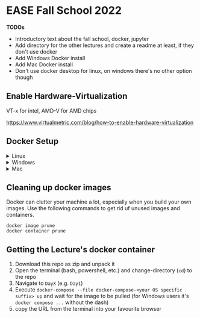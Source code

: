 # EASE Fall School 2022

**TODOs**

* Introductory text about the fall school, docker, jupyter
* Add directory for the other lectures and create a readme at least, if they don't use docker
* Add Windows Docker install
* Add Mac Docker install
* Don't use docker desktop for linux, on windows there's no other option though

## Enable Hardware-Virtualization

VT-x for intel, AMD-V for AMD chips

https://www.virtualmetric.com/blog/how-to-enable-hardware-virtualization


## Docker Setup

<details><summary>Linux</summary>

Install utility software first
```
sudo apt update
sudo apt install \
    ca-certificates \
    curl \
    gnupg \
    lsb-release
```
Get keyring and Docker's package references
```
sudo mkdir -p /etc/apt/keyrings
curl -fsSL https://download.docker.com/linux/debian/gpg | sudo gpg --dearmor -o /etc/apt/keyrings/docker.gpg
echo \
  "deb [arch=$(dpkg --print-architecture) signed-by=/etc/apt/keyrings/docker.gpg] https://download.docker.com/linux/debian \
  $(lsb_release -cs) stable" | sudo tee /etc/apt/sources.list.d/docker.list > /dev/null
```
Install docker-compose
```
sudo apt install docker-compose
```
#### Linux Postinstall ([troubleshoot here](https://docs.docker.com/engine/install/linux-postinstall/))
```
sudo groupadd docker # this may have already happened by installing docker
sudo usermod -aG docker $USER
newgrp docker # Or re-login to activate the changes in the usergroup
```
Test installation and postinstall with 
```
docker run hello-world
```
Allow docker to open x-Applications, like the robot simulator
```
xhost +local:docker
```
#### Troubleshoot when using docker:

When `docker run hello-world` doesn't work because of missing permissions, check
```
groups
```
and see if `docker` is listed. If it's not, check the *Linux Posinstall* above. If it is, re-login or reboot you machine to reset user permissions.

If `docker-compose up` (see below, when starting a lecture) complains about connectivity issues, restart the docker service and socket:
```
sudo systemctl restart docker.service
sudo systemctl restart docker.socket
```

If it still doesn't work, reinstall docker. First remove the current installation
```
sudo apt prune docker-compose
```
and start from the top. `docker-compose` installs all the other required docker packages to run the lecture.

</details>

<details>
    <summary>Windows</summary>
Docker on Windows needs a Linux kernel, this is solved with Windows Subsystem for Linux (WSL). And since we are running the robot simulation as an OpenGL application in the Docker container, we also need proper x-forwarding back to the Windows display to visualize it.

**Set up Windows Subsystem for Linux**
* Activate Windows Subsystem for Linux
  * Press the `Windows` key, type `features` and execute `Turn Windows Features on or off`
  * Scroll down to `Windows Subsystem for Linux` and check the box
* Install WSL2 (Windows Subsystem for Linux)
  * Open Powershell **as administrator**
  * `wsl --install -d Ubuntu-20.04`
  * `wsl -l` shows the installed distros. make sure that Ubuntu-20.04 is among them. Otherwise install it again. If that doesn't work, check if Hwardware Virtualization is enabled in the BIOS and try again.
  * upgrade to WSL 2
    * [installer download](https://wslstorestorage.blob.core.windows.net/wslblob/wsl_update_x64.msi)
    * [documentation](https://docs.microsoft.com/en-us/windows/wsl/install-manual#step-4---download-the-linux-kernel-update-package)
  * In Powershell: `wsl` should get you into the Ubuntu-20.04 system
    * Update package references with `sudo apt update`
    * Install updates with `sudo apt upgrade`
    * Install opengl with `sudo apt install mesa-utils`
* install docker desktop
  * [installer download](https://desktop.docker.com/win/main/amd64/Docker%20Desktop%20Installer.exe)
  * [documentation](https://docs.docker.com/desktop/install/windows-install/)
  * restart your PC to install the system updates
  * run Docker Desktop **as administrator** and wait. Launching Docker for the first time takes long.

* **TODO: install and setup xLaunch and configure xhost access and DISPLAY setup**
* install xMing
  * [documentation](http://www.straightrunning.com/XmingNotes/)
  * [installer download](https://sourceforge.net/projects/xming/files/Xming/6.9.0.31/Xming-6-9-0-31-setup.exe/download)

* download this repository as zip and unzip it
* open Powershell **as administrator**
* Copy the path to the unzipped repository
* navigate to that directory and into a specific `DayX` with `cd <the path that you copied>`
* in Powershell, execute `docker compose --file <the docker-compose yml file name for Windows> up`
* wait for the image to be downloaded and executed
* copy the 127.x.x.x URL and put it into your favourite browser

</details>

<details>
    <summary>Mac</summary>

- **Write install guide explicitly** 

https://docs.docker.com/desktop/install/mac-install/ 

</details>

## Cleaning up docker images

Docker can clutter your machine a lot, especially when you build your own images. Use the following commands to get rid uf unused images and containers.
```
docker image prune
docker container prune
```

## Getting the Lecture's docker container

1. Download this repo as zip and unpack it
2. Open the terminal (bash, powershell, etc.) and change-directory (`cd`) to the repo
3. Navigate to `DayX` (e.g. `Day1`)
4. Execute `docker-compose --file docker-compose-<your OS specific suffix> up` and wait for the image to be pulled
      (for Windows users it's `docker compose ...` without the dash)
5. copy the URL from the terminal into your favourite browser
